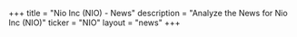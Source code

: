 +++
title = "Nio Inc (NIO) - News"
description = "Analyze the News for Nio Inc (NIO)"
ticker = "NIO"
layout = "news"
+++

